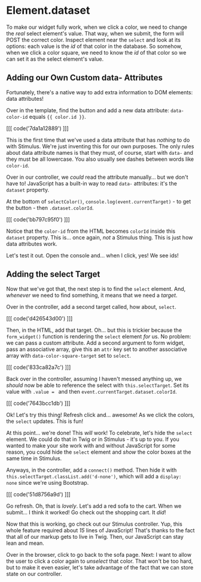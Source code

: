 # Element.dataset

To make our widget fully work, when we click a color, we need to change the
*real* select element's value. That way, when we submit, the form will POST the
correct color. Inspect element near the `select` and look at its options: each value
is the *id* of that color in the database. So somehow, when we click a color square,
we need to know the *id* of that color so we can set it as the select element's
value.

## Adding our Own Custom data- Attributes

Fortunately, there's a native way to add extra information to DOM elements:
data attributes!

Over in the template, find the button and add a new data attribute:
`data-color-id` equals `{{ color.id }}`.

[[[ code('7da1a12889') ]]]

This is the first time that we've used a data attribute that has *nothing* to do
with Stimulus. We're just inventing this for our own purposes. The only rules
about data attribute names is that they must, of course, start with `data-`
and they must be all lowercase. You also usually see dashes between words like
`color-id`.

Over in our controller, we *could* read the attribute manually... but we don't
have to! JavaScript has a built-in way to read `data-` attributes: it's
the `dataset` property.

At the bottom of `selectColor()`, `console.log(event.currentTarget)` - to get
the button - then `.dataset.colorId`.

[[[ code('bb797c95f0') ]]]

Notice that the `color-id` from the HTML becomes `colorId` inside this `dataset`
property. This is... once again, *not* a Stimulus thing. This is just how data
attributes work.

Let's test it out. Open the console and... when I click, yes! We see ids!

## Adding the select Target

Now that we've got that, the next step is to find the `select` element. And,
*whenever* we need to find something, it means that we need a *target*.

Over in the controller, add a second target called, how about, `select`.

[[[ code('d426543d00') ]]]

Then, in the HTML, add that target. Oh... but this is trickier because the
`form_widget()` function is rendering the `select` element *for* us. No problem:
we can pass a custom attribute. Add a second argument to form widget, pass an
associative array, give this an `attr` key set to another associative array with
`data-color-square-target` set to `select`.

[[[ code('833ca82a7c') ]]]

Back over in the controller, assuming I haven't messed anything up, we *should*
now be able to reference the select with `this.selectTarget`. Set its value
with `.value = ` and then `event.currentTarget.dataset.colorId`.

[[[ code('7643bcc1db') ]]]

Ok! Let's try this thing! Refresh click and... awesome! As we click the colors,
the `select` updates. This is fun!

At this point... we're done! This *will* work! To celebrate, let's hide the
`select` element. We could do that in Twig or in Stimulus - it's up to you. If
you wanted to make your site work with and without JavaScript for some reason,
you could hide the `select` element and *show* the color boxes at the same time
in Stimulus.

Anyways, in the controller, add a `connect()` method. Then hide it with
`this.selectTarget.classList.add('d-none')`, which will add a `display: none`
since we're using Bootstrap.

[[[ code('51d8756a9d') ]]]

Go refresh. Oh, that is *lovely*. Let's add a red sofa to the cart. When we submit...
I think it worked! Go check out the shopping cart. It *did*!

Now that this is working, go check out our Stimulus controller. Yup, this whole
feature required about *15* lines of JavaScript! That's thanks to the fact that all
of our markup gets to live in Twig. Then, our JavaScript can stay lean and mean.

Over in the browser, click to go back to the sofa page. Next: I want to allow the
user to click a color again to *unselect* that color. That won't be too hard, but
to make it even easier, let's take advantage of the fact that we can store state
on our controller.
